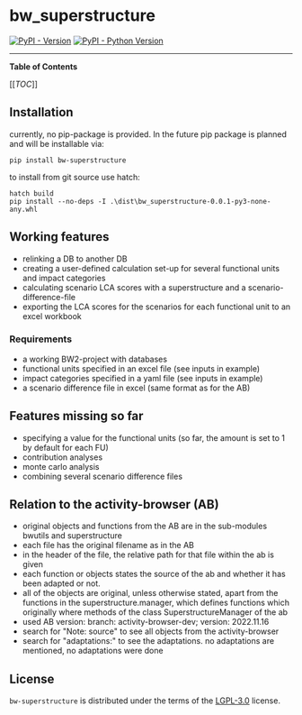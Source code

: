 # bw_superstructure

[![PyPI - Version](https://img.shields.io/pypi/v/bw-superstructure.svg)](https://pypi.org/project/bw-superstructure)
[![PyPI - Python Version](https://img.shields.io/pypi/pyversions/bw-superstructure.svg)](https://pypi.org/project/bw-superstructure)

-----

**Table of Contents**

<!-- - [Installation](#installation)
- [License](#license) -->

[[_TOC_]]

## Installation

currently, no pip-package is provided. In the future pip package is planned and will be installable via:
```console
pip install bw-superstructure
```

to install from git source use hatch:
```console
hatch build
pip install --no-deps -I .\dist\bw_superstructure-0.0.1-py3-none-any.whl
```

## Working features
- relinking a DB to another DB
- creating a user-defined calculation set-up for several functional units and impact categories 
- calculating scenario LCA scores with a superstructure and a scenario-difference-file
- exporting the LCA scores for the scenarios for each functional unit to an excel workbook

### Requirements
- a working BW2-project with databases
- functional units specified in an excel file (see inputs in example)
- impact categories specified in a yaml file (see inputs in example)
- a scenario difference file in excel (same format as for the AB)


## Features missing so far
- specifying a value for the functional units (so far, the amount is set to 1 by default for each FU)
- contribution analyses
- monte carlo analysis
- combining several scenario difference files

## Relation to the activity-browser (AB)
- original objects and functions from the AB are in the sub-modules bwutils and superstructure
- each file has the original filename as in the AB
- in the header of the file, the relative path for that file within the ab is given
- each function or objects states the source of the ab and whether it has been adapted or not. 
- all of the objects are original, unless otherwise stated, apart from the functions in the superstructure.manager, which defines functions which originally where methods of the class SuperstructureManager of the ab
- used AB version: branch: activity-browser-dev; version: 2022.11.16
- search for "Note: source" to see all objects from the activity-browser
- search for "adaptations:" to see the adaptations. no adaptations are mentioned, no adaptations were done

## License

`bw-superstructure` is distributed under the terms of the [LGPL-3.0](https://spdx.org/licenses/LGPL-3.0) license.
